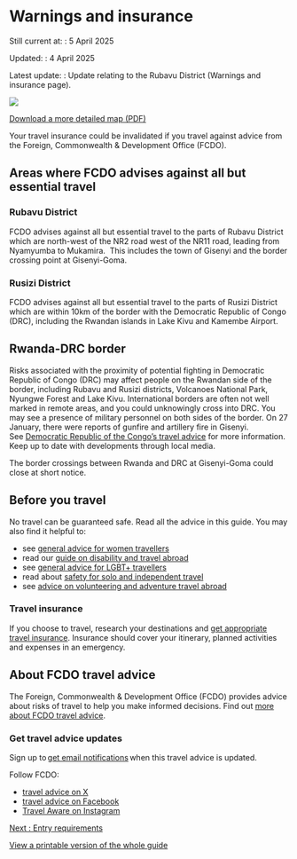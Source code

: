 # Warnings and insurance

Still current at:
:   5 April 2025

Updated:
:   4 April 2025

Latest update:
:   Update relating to the Rubavu District (Warnings and insurance page).

![](https://assets.publishing.service.gov.uk/media/67f05c1e22a7bab256d956cf/Annex_A_FCDO__TA__100_-_Rwanda_Travel_Advice_Ed4__WEB_.jpg)


[Download a more detailed map (PDF)](https://assets.publishing.service.gov.uk/media/67f05c1eba15e341025cf023/Annex_A_FCDO__TA__100_-_Rwanda_Travel_Advice_Ed4.pdf)

Your travel insurance could be invalidated if you travel against advice from the Foreign, Commonwealth & Development Office (FCDO).

## Areas where FCDO advises against all but essential travel

### Rubavu District

FCDO advises against all but essential travel to the parts of Rubavu District which are north-west of the NR2 road west of the NR11 road, leading from Nyamyumba to Mukamira.  This includes the town of Gisenyi and the border crossing point at Gisenyi-Goma.

### Rusizi District

FCDO advises against all but essential travel to the parts of Rusizi District which are within 10km of the border with the Democratic Republic of Congo (DRC), including the Rwandan islands in Lake Kivu and Kamembe Airport.

## Rwanda-DRC border

Risks associated with the proximity of potential fighting in Democratic Republic of Congo (DRC) may affect people on the Rwandan side of the border, including Rubavu and Rusizi districts, Volcanoes National Park, Nyungwe Forest and Lake Kivu. International borders are often not well marked in remote areas, and you could unknowingly cross into DRC. You may see a presence of military personnel on both sides of the border. On 27 January, there were reports of gunfire and artillery fire in Gisenyi. See [Democratic Republic of the Congo’s travel advice](https://www.gov.uk/foreign-travel-advice/democratic-republic-of-the-congo) for more information. Keep up to date with developments through local media.

The border crossings between Rwanda and DRC at Gisenyi-Goma could close at short notice.

## Before you travel

No travel can be guaranteed safe. Read all the advice in this guide. You may also find it helpful to:

* see [general advice for women travellers](https://www.gov.uk/guidance/advice-for-women-travelling-abroad)
* read our [guide on disability and travel abroad](https://www.gov.uk/government/publications/disabled-travellers)
* see [general advice for LGBT+ travellers](https://www.gov.uk/guidance/lesbian-gay-bisexual-and-transgender-foreign-travel-advice)
* read about [safety for solo and independent travel](https://www.gov.uk/guidance/solo-and-independent-travel)
* see [advice on volunteering and adventure travel abroad](https://www.gov.uk/guidance/safer-adventure-travel-and-volunteering-overseas)

### Travel insurance

If you choose to travel, research your destinations and [get appropriate travel insurance](https://www.gov.uk/guidance/foreign-travel-insurance). Insurance should cover your itinerary, planned activities and expenses in an emergency.

## About FCDO travel advice

The Foreign, Commonwealth & Development Office (FCDO) provides advice about risks of travel to help you make informed decisions. Find out [more about FCDO travel advice](https://www.gov.uk/guidance/about-foreign-commonwealth-development-office-travel-advice).

### Get travel advice updates

Sign up to [get email notifications](https://www.gov.uk/foreign-travel-advice/rwanda/email-signup) when this travel advice is updated.

Follow FCDO:

* [travel advice on X](https://x.com/fcdotravelgovuk)
* [travel advice on Facebook](https://www.facebook.com/FCDOTravel/)
* [Travel Aware on Instagram](https://www.instagram.com/accounts/login/?next=https%3A%2F%2Fwww.instagram.com%2Ftravelaware%2F&is_from_rle)

[Next
:
Entry requirements](/foreign-travel-advice/rwanda/entry-requirements)

[View a printable version of the whole guide](/foreign-travel-advice/rwanda/print)